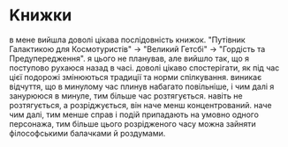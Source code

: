 # Kнижки

в мене вийшла доволі цікава послідовність книжок.
"Путівник Галактикою для Космотуристів" → "Великий Гетсбі" → "Гордість та Предупередження". я цього не планував, але вийшло так, що я поступово рухаюся назад в часі. доволі цікаво спостерігати, як під час цієї подорожі змінюються традиції та норми спілкування. виникає відчуття, що в минулому час плинув набагато повільніше, і чим далі я занурююся в минуле, тим більше час розтягується.  навіть не розтягується, а розріджується, він наче менш концентрований. наче чим далі, тим менше справ і подій припадають на умовно одного персонажа, тим більше цього розрідженого часу можна зайняти філософськими балачками й роздумами. 